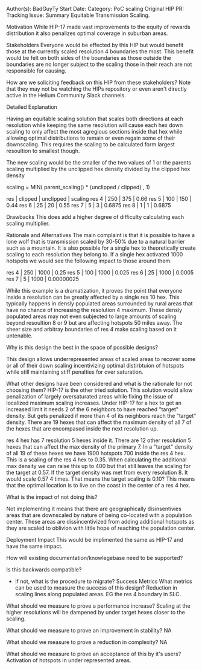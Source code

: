 Author(s): BadGuyTy
Start Date:
Category: PoC scaling
Original HIP PR:
Tracking Issue:
Summary
Equitable Transmission Scaling. 

Motivation
While HIP-17 made vast improvements to the equity of rewards distribution it also penalizes optimal coverage in suburban areas.

Stakeholders
Everyone would be effected by this HIP but would benefit those at the currently scaled resolution 4 boundaries the most. This benefit would be felt
on both sides of the boundaries as those outside the boundaries are no longer subject to the scaling those in their reach are not responsible for causing.

How are we soliciting feedback on this HIP from these stakeholders? Note that they may not be watching the HIPs repository or even aren't directly active in the Helium Community Slack channels.

Detailed Explanation

Having an equitable scaling solution that scales both directions at each resolution while keeping the same resolution will cause 
each hex down scaling to only affect the most agregious sections inside that hex while allowing optimal distributions to remain or even regain some of their downscaling. 
This requires the scaling to be calculated form largest resoultion to smallest though.

The new scaling would be the smaller of the two values of 1 or the parents scaling multiplied by the unclipped hex density divided by the clipped hex density 

scaling = MIN( parent_scaling() * (unclipped / clipped) , 1)

res   | clipped | unclipped | scaling
res 4 |     250 |       375 | 0.66
res 5 |     100 |       150 | 0.44
res 6 |      25 |        20 | 0.55
res 7 |       5 |         3 | 0.6875
res 8 |       1 |         1 | 0.6875

Drawbacks
This does add a higher degree of difficulty calculating each scaling multiplier.

Rationale and Alternatives
The main complaint is that it is possible to have a lone wolf that is transmission scaled by 30-50% due to a natural barrier such as a mountain.
It is also possible for a single hex to theoretically create scaling to each resolution they belong to. 
If a single hex activated 1000 hotspots we would see the following impact to those around them.

res 4 | 250 | 1000 | 0.25
res 5 | 100 | 1000 | 0.025
res 6 |  25 | 1000 | 0.0005
res 7 |   5 | 1000 | 0.00000025

While this example is a dramatization, it proves the point that everyone inside a resolution can be greatly affected by a single res 10 hex.
This typically happens in densly populated areas surrounded by rural areas that have no chance of increasing the resolution 4 maximum. 
These densly populated areas may not even subjected to large amounts of scaling beyond resoultion 8 or 9 but are affecting hotspots 50 miles away.
The sheer size and arbitray boundaries of res 4 make scaling based on it untenable. 

Why is this design the best in the space of possible designs?

This design allows underrepresented areas of scaled areas to recover some or all of their down scaling incentivizing optimal distirbtuion of hotspots
while still maintaining stiff penalties for over saturation.

What other designs have been considered and what is the rationale for not choosing them?
HIP-17 is the other tried solution. This solution would allow penalization of largely oversaturated areas while fixing the issue of localized maximum 
scaling increases. Under HIP-17 for a hex to get an increased limit it needs 2 of the 6 neighbors to have reached "target" density. But gets penalized 
if more than 4 of its neighbors reach the "target" density. There are 19 hexes that can affect the maximum density of all 7 of the hexes that are encompased 
inside the next resolution up.

res 4 hex has 7 resolution 5 hexes inside it. There are 12 other resolution 5 hexes that can affect the max density of the primary 7. In a "target" density of 
all 19 of these hexes we have 1900 hotspots 700 inside the res 4 hex. This is a scaling of the res 4 hex to 0.35. When calculating the additional max density 
we can raise this up to 400 but that still leaves the scaling for the target at 0.57. If the target density was met from every resolution 8. It would scale 0.57
4 times. That means the target scaling is 0.10? This means that the optimal location is to live on the coast in the center of a res 4 hex. 

What is the impact of not doing this?

Not implementing it means that there are geographically disinsentivies areas that are downscaled by nature of being co-located with a population center.
These areas are dissincentivized from adding additional hotspots as they are scaled to oblivion with little hope of reaching the population center.

Deployment Impact
This would be implimented the same as HIP-17 and have the same impact.

How will existing documentation/knowlegebase need to be supported?

Is this backwards compatible?

  - If not, what is the procedure to migrate?
Success Metrics
What metrics can be used to measure the success of this design?
Reduction in scaling lines along populated areas. EG the res 4 boundary in SLC.

What should we measure to prove a performance increase?
Scaling at the higher resolutions will be dampened by under target hexes closer to the scaling.

What should we measure to prove an improvement in stability?
NA

What should we measure to prove a reduction in complexity?
NA

What should we measure to prove an acceptance of this by it's users?
Activation of hotspots in under represented areas. 
